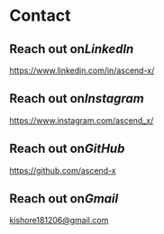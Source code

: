 



# Contact
## Reach out on*LinkedIn*

https://www.linkedin.com/in/ascend-x/

## Reach out on*Instagram*

https://www.instagram.com/ascend_x/

## Reach out on*GitHub*

https://github.com/ascend-x

## Reach out on*Gmail*

kishore181206@gmail.com
